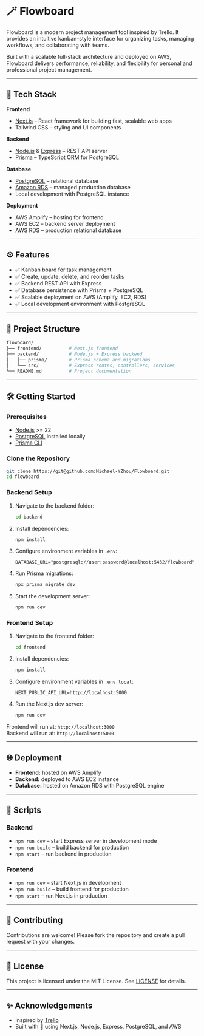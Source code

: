 # 🪄 Flowboard

Flowboard is a modern project management tool inspired by Trello. It provides an intuitive kanban-style interface for organizing tasks, managing workflows, and collaborating with teams.

Built with a scalable full-stack architecture and deployed on AWS, Flowboard delivers performance, reliability, and flexibility for personal and professional project management.

---

## 🚀 Tech Stack

**Frontend**

- [Next.js](https://nextjs.org/) – React framework for building fast, scalable web apps
- Tailwind CSS – styling and UI components

**Backend**

- [Node.js](https://nodejs.org/) & [Express](https://expressjs.com/) – REST API server
- [Prisma](https://www.prisma.io/) – TypeScript ORM for PostgreSQL

**Database**

- [PostgreSQL](https://www.postgresql.org/) – relational database
- [Amazon RDS](https://aws.amazon.com/rds/) – managed production database
- Local development with PostgreSQL instance

**Deployment**

- AWS Amplify – hosting for frontend
- AWS EC2 – backend server deployment
- AWS RDS – production relational database

---

## ⚙️ Features

- ✅ Kanban board for task management
- ✅ Create, update, delete, and reorder tasks
- ✅ Backend REST API with Express
- ✅ Database persistence with Prisma + PostgreSQL
- ✅ Scalable deployment on AWS (Amplify, EC2, RDS)
- ✅ Local development environment with PostgreSQL

---

## 📂 Project Structure

```bash
flowboard/
├── frontend/          # Next.js frontend
├── backend/           # Node.js + Express backend
│   ├── prisma/        # Prisma schema and migrations
│   └── src/           # Express routes, controllers, services
└── README.md          # Project documentation
```

---

## 🛠️ Getting Started

### Prerequisites

- [Node.js](https://nodejs.org/) >= 22
- [PostgreSQL](https://www.postgresql.org/) installed locally
- [Prisma CLI](https://www.prisma.io/docs/concepts/components/prisma-cli)

### Clone the Repository

```bash
git clone https://git@github.com:Michael-YZhou/Flowboard.git
cd flowboard
```

### Backend Setup

1. Navigate to the backend folder:
   ```bash
   cd backend
   ```
2. Install dependencies:
   ```bash
   npm install
   ```
3. Configure environment variables in `.env`:
   ```env
   DATABASE_URL="postgresql://user:password@localhost:5432/flowboard"
   ```
4. Run Prisma migrations:
   ```bash
   npx prisma migrate dev
   ```
5. Start the development server:
   ```bash
   npm run dev
   ```

### Frontend Setup

1. Navigate to the frontend folder:
   ```bash
   cd frontend
   ```
2. Install dependencies:
   ```bash
   npm install
   ```
3. Configure environment variables in `.env.local`:
   ```env
   NEXT_PUBLIC_API_URL=http://localhost:5000
   ```
4. Run the Next.js dev server:
   ```bash
   npm run dev
   ```

Frontend will run at: `http://localhost:3000`  
Backend will run at: `http://localhost:5000`

---

## 🌐 Deployment

- **Frontend:** hosted on AWS Amplify
- **Backend:** deployed to AWS EC2 instance
- **Database:** hosted on Amazon RDS with PostgreSQL engine

---

## 📖 Scripts

### Backend

- `npm run dev` – start Express server in development mode
- `npm run build` – build backend for production
- `npm start` – run backend in production

### Frontend

- `npm run dev` – start Next.js in development
- `npm run build` – build frontend for production
- `npm start` – run Next.js in production

---

## 🤝 Contributing

Contributions are welcome! Please fork the repository and create a pull request with your changes.

---

## 📜 License

This project is licensed under the MIT License. See [LICENSE](LICENSE) for details.

---

## ✨ Acknowledgements

- Inspired by [Trello](https://trello.com/)
- Built with 💙 using Next.js, Node.js, Express, PostgreSQL, and AWS
